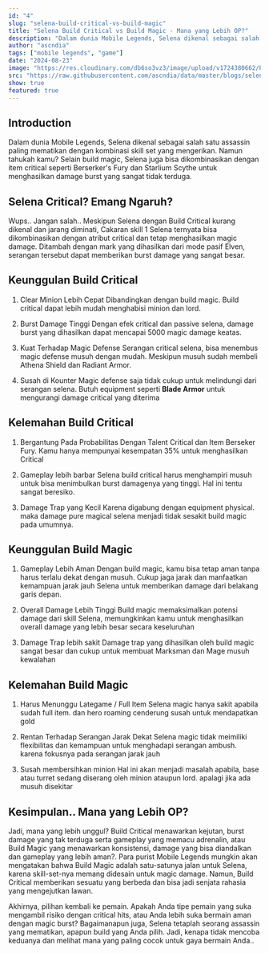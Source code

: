 ```yaml
---
id: "4"
slug: "selena-build-critical-vs-build-magic"
title: "Selena Build Critical vs Build Magic - Mana yang Lebih OP?"
description: "Dalam dunia Mobile Legends, Selena dikenal sebagai salah satu assassin paling mematikan dengan kombinasi skill set yang mengerikan. Namun tahukah kamu? Selain build magic, Selena juga bisa dikombinasikan dengan item critical seperti Berserker's Fury dan Starlium Scythe untuk menghasilkan damage burst yang sangat tidak terduga."
author: "ascndia"
tags: ["mobile legends", "game"]
date: "2024-08-23"
image: "https://res.cloudinary.com/db6so3vz3/image/upload/v1724380662/Purple_and_Black_Gradient_Y2K_Coming_Soon_Banner_zwie8w.jpg"
src: "https://raw.githubusercontent.com/ascndia/data/master/blogs/selena-build-critical-vs-build-magic.md"
show: true
featured: true
---
```


## Introduction

Dalam dunia Mobile Legends, Selena dikenal sebagai salah satu assassin paling mematikan dengan kombinasi skill set yang mengerikan. Namun tahukah kamu? Selain build magic, Selena juga bisa dikombinasikan dengan item critical seperti Berserker's Fury dan Starlium Scythe untuk menghasilkan damage burst yang sangat tidak terduga.

## Selena Critical? Emang Ngaruh?

Wups.. Jangan salah.. Meskipun Selena dengan Build Critical kurang dikenal dan jarang diminati, Cakaran skill 1 Selena ternyata bisa dikombinasikan dengan atribut critical dan tetap menghasilkan magic damage. Ditambah dengan mark yang dihasilkan dari mode pasif Elven, serangan tersebut dapat memberikan burst damage yang sangat besar.

## Keunggulan Build Critical

1. Clear Minion Lebih Cepat
   Dibandingkan dengan build magic. Build critical dapat lebih mudah menghabisi minion dan lord.

2. Burst Damage Tinggi
   Dengan efek critical dan passive selena, damage burst yang dihasilkan dapat mencapai 5000 magic damage keatas.

3. Kuat Terhadap Magic Defense
   Serangan critical selena, bisa menembus magic defense musuh dengan mudah. Meskipun musuh sudah membeli Athena Shield dan Radiant Armor.

4. Susah di Kounter
   Magic defense saja tidak cukup untuk melindungi dari serangan selena. Butuh equipment seperti **Blade Armor** untuk mengurangi damage critical yang diterima

## Kelemahan Build Critical

1. Bergantung Pada Probabilitas
   Dengan Talent Critical dan Item Berseker Fury. Kamu hanya mempunyai kesempatan 35% untuk menghasilkan Critical

2. Gameplay lebih barbar
   Selena build critical harus menghampiri musuh untuk bisa menimbulkan burst damagenya yang tinggi. Hal ini tentu sangat beresiko.

3. Damage Trap yang Kecil
   Karena digabung dengan equipment physical. maka damage pure magical selena menjadi tidak sesakit build magic pada umumnya.

## Keunggulan Build Magic

1. Gameplay Lebih Aman
   Dengan build magic, kamu bisa tetap aman tanpa harus terlalu dekat dengan musuh. Cukup jaga jarak dan manfaatkan kemampuan jarak jauh Selena untuk memberikan damage dari belakang garis depan.

2. Overall Damage Lebih Tinggi
   Build magic memaksimalkan potensi damage dari skill Selena, memungkinkan kamu untuk menghasilkan overall damage yang lebih besar secara keseluruhan

3. Damage Trap lebih sakit
   Damage trap yang dihasilkan oleh build magic sangat besar dan cukup untuk membuat Marksman dan Mage musuh kewalahan

## Kelemahan Build Magic

1. Harus Menunggu Lategame / Full Item
   Selena magic hanya sakit apabila sudah full item. dan hero roaming cenderung susah untuk mendapatkan gold

2. Rentan Terhadap Serangan Jarak Dekat
   Selena magic tidak meimiliki flexibilitas dan kemampuan untuk menghadapi serangan ambush. karena fokusnya pada serangan jarak jauh

3. Susah membersihkan minion
   Hal ini akan menjadi masalah apabila, base atau turret sedang diserang oleh minion ataupun lord. apalagi jika ada musuh disekitar

## Kesimpulan.. Mana yang Lebih OP?

Jadi, mana yang lebih unggul? Build Critical menawarkan kejutan, burst damage yang tak terduga serta gameplay yang memacu adrenalin, atau Build Magic yang menawarkan konsistensi, damage yang bisa diandalkan dan gameplay yang lebih aman?. Para purist Mobile Legends mungkin akan mengatakan bahwa Build Magic adalah satu-satunya jalan untuk Selena, karena skill-set-nya memang didesain untuk magic damage. Namun, Build Critical memberikan sesuatu yang berbeda dan bisa jadi senjata rahasia yang mengejutkan lawan.

Akhirnya, pilihan kembali ke pemain. Apakah Anda tipe pemain yang suka mengambil risiko dengan critical hits, atau Anda lebih suka bermain aman dengan magic burst? Bagaimanapun juga, Selena tetaplah seorang assassin yang mematikan, apapun build yang Anda pilih. Jadi, kenapa tidak mencoba keduanya dan melihat mana yang paling cocok untuk gaya bermain Anda..

